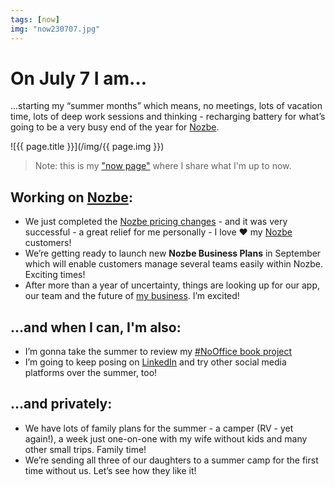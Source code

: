 ```yaml
---
tags: [now]
img: "now230707.jpg"
---
```


# On July 7 I am…

…starting my “summer months” which means, no meetings, lots of vacation time, lots of deep work sessions and thinking - recharging battery for what’s going to be a very busy end of the year for [Nozbe][n].

<!--More-->

![{{ page.title }}](/img/{{ page.img }})

> Note: this is my ["now page"](/now) where I share what I'm up to now.

## Working on [Nozbe][n]:

* We just completed the [Nozbe pricing changes](/nozbe-pricing-changes) - and it was very successful - a great relief for me personally - I love ❤️ my [Nozbe][n] customers!
* We’re getting ready to launch new **Nozbe Business Plans** in September which will enable customers manage several teams easily within Nozbe. Exciting times!
* After more than a year of uncertainty, things are looking up for our app, our team and the future of [my business](/business). I’m excited!

## …and when I can, I'm also:

* I’m gonna take the summer to review my [#NoOffice book project](https://NoOffice.org/)
* I’m going to keep posing on [LinkedIn](https://michael.gratis/in) and try other social media platforms over the summer, too!

## …and privately:

* We have lots of family plans for the summer - a camper (RV - yet again!), a week just one-on-one with my wife without kids and many other small trips. Family time!
* We’re sending all three of our daughters to a summer camp for the first time without us. Let’s see how they like it!


[n]: https://michael.gratis/nozbe
[np]: https://michael.gratis/nozbepersonal